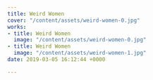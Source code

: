 ```yaml
---
title: Weird Women
cover: "/content/assets/weird-women-0.jpg"
works:
- title: Weird Women
  image: "/content/assets/weird-women-0.jpg"
- title: Weird Women
  image: "/content/assets/weird-women-1.jpg"
date: 2019-03-05 16:12:44 +0000

---
```

